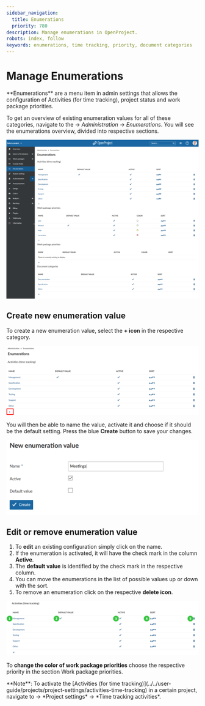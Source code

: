 ```yaml
---
sidebar_navigation:
  title: Enumerations
  priority: 780
description: Manage enumerations in OpenProject.
robots: index, follow
keywords: enumerations, time tracking, priority, document categories
---
```

# Manage Enumerations

<div class="glossary">
**Enumerations** are a menu item in admin settings that allows the configuration of Activities (for time tracking), project status and work package priorities. 
</div>



To get an overview of existing enumeration values for all of these categories, navigate to the -> *Administration* -> *Enumerations*. You will see the enumerations overview, divided into respective sections.

![enumerations](image-20200122161732016.png)

## Create new enumeration value

To create a new enumeration value, select the **+ icon** in the respective category.

![Sys-admin-create-enumeration](Sys-admin-create-enumeration.png)

You will then be able to name the value, activate it and choose if it should be the default setting. Press the blue **Create** button to save your changes.

![create new enumerations](image-20200122162035892.png)

## Edit or remove enumeration value

1. To **edit** an existing configuration simply click on the name.
2. If the enumeration is activated, it will have the check mark in the column **Active**.
3. The **default value** is identified by the check mark in the respective column.
4. You can move the enumerations in the list of possible values up or down with the sort.
5. To remove an enumeration click on the respective **delete icon**.

![Sys-admin-enumerations](Sys-admin-enumerations.png)

To **change the color of work package priorities** choose the respective priority in the section Work package priorities.

 

<div class="alert alert-info" role="alert">
**Note**: To activate the [Activities (for time tracking)](../../user-guide/projects/project-settings/activities-time-tracking) in a certain project, navigate to -> *Project settings* -> *Time tracking activities*. 
</div> 